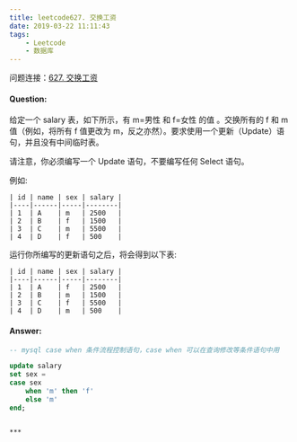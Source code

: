 ```yaml
---
title: leetcode627. 交换工资
date: 2019-03-22 11:11:43
tags:
    - Leetcode
    - 数据库
---
```


问题连接：[627. 交换工资](https://leetcode-cn.com/problems/swap-salary/)

#### Question: 

给定一个 salary 表，如下所示，有 m=男性 和 f=女性 的值 。交换所有的 f 和 m 值（例如，将所有 f 值更改为 m，反之亦然）。要求使用一个更新（Update）语句，并且没有中间临时表。

请注意，你必须编写一个 Update 语句，不要编写任何 Select 语句。

 

例如:

```
| id | name | sex | salary |
|----|------|-----|--------|
| 1  | A    | m   | 2500   |
| 2  | B    | f   | 1500   |
| 3  | C    | m   | 5500   |
| 4  | D    | f   | 500    |
```
运行你所编写的更新语句之后，将会得到以下表:

```
| id | name | sex | salary |
|----|------|-----|--------|
| 1  | A    | f   | 2500   |
| 2  | B    | m   | 1500   |
| 3  | C    | f   | 5500   |
| 4  | D    | m   | 500    |
```

#### Answer: 

```sql
-- mysql case when 条件流程控制语句，case when 可以在查询修改等条件语句中用

update salary
set sex = 
case sex
    when 'm' then 'f'
    else 'm'
end;
```

~~~

***